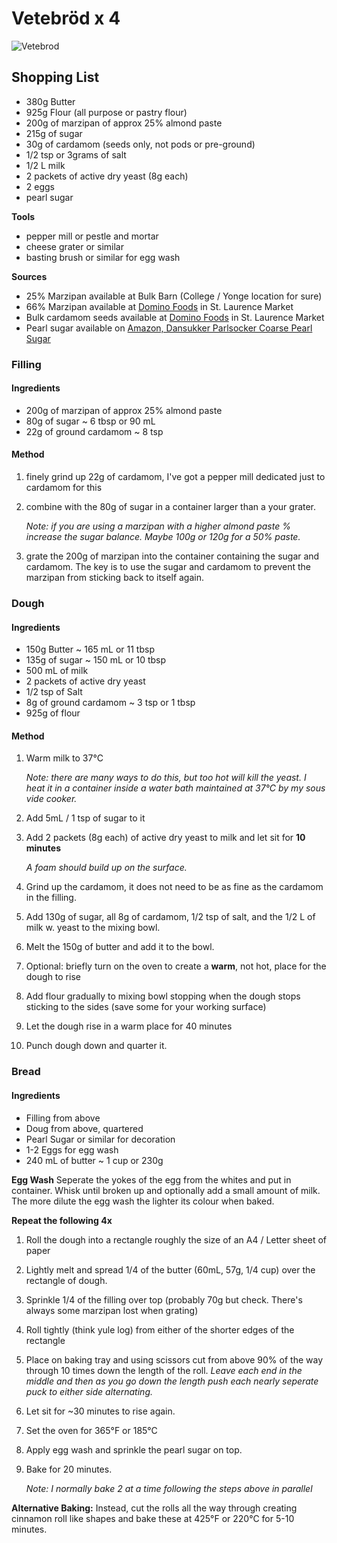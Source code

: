 # Vetebröd x 4

![Vetebrod](https://instagram.fybz2-1.fna.fbcdn.net/vp/6cc7ad92a940dd00d6e4d37730ecbd17/5CBD8E31/t51.2885-15/e35/41697174_100653930924523_3969061901442471503_n.jpg?_nc_ht=instagram.fybz2-1.fna.fbcdn.net)


## Shopping List
- 380g Butter
- 925g Flour (all purpose or pastry flour)
- 200g of marzipan of approx 25% almond paste
- 215g of sugar
- 30g of cardamom (seeds only, not pods or pre-ground)
- 1/2 tsp or 3grams of salt
- 1/2 L milk
- 2 packets of active dry yeast (8g each)
- 2 eggs
- pearl sugar

**Tools**
- pepper mill or pestle and mortar
- cheese grater or similar
- basting brush or similar for egg wash

**Sources**
- 25% Marzipan available at Bulk Barn (College / Yonge location for sure)
- 66% Marzipan available at [Domino Foods](http://www.stlawrencemarket.com/vendors/vendor_detail/64) in St. Laurence Market
- Bulk cardamom seeds available at [Domino Foods](http://www.stlawrencemarket.com/vendors/vendor_detail/64) in St. Laurence Market
- Pearl sugar available on [Amazon, Dansukker Parlsocker Coarse Pearl Sugar](https://www.amazon.ca/dp/B00WZE2S2C/ref=cm_sw_em_r_mt_dp_U_nZUoCbM7CXCNX) 

### Filling
#### Ingredients
- 200g of marzipan of approx 25% almond paste
- 80g of sugar ~ 6 tbsp or 90 mL
- 22g of ground cardamom ~ 8 tsp 

#### Method
1. finely grind up 22g of cardamom, I've got a pepper mill dedicated just to cardamom for this
2. combine with the 80g of sugar in a container larger than a your grater.

   _Note: if you are using a marzipan with a higher almond paste % increase the sugar balance. Maybe 100g or 120g for a 50% paste._
3. grate the 200g of marzipan into the container containing the sugar and cardamom.
    The key is to use the sugar and cardamom to prevent the marzipan from sticking back to itself again.

### Dough 
#### Ingredients
- 150g Butter ~ 165 mL or 11 tbsp
- 135g of sugar ~ 150 mL or 10 tbsp
- 500 mL of milk
- 2 packets of active dry yeast
- 1/2 tsp of Salt
- 8g of ground cardamom ~ 3 tsp or 1 tbsp
- 925g of flour

#### Method
1. Warm milk to 37°C 

    _Note: there are many ways to do this, but too hot will kill the yeast. I heat it in a container inside a water bath maintained at 37°C by my sous vide cooker._ 

2. Add 5mL / 1 tsp of sugar to it
3. Add 2 packets (8g each) of active dry yeast to milk and let sit for **10 minutes**

    _A foam should build up on the surface._
4. Grind up the cardamom, it does not need to be as fine as the cardamom in the filling.
5. Add 130g of sugar, all 8g of cardamom, 1/2 tsp of salt, and the 1/2 L of milk w. yeast to the mixing bowl.
6. Melt the 150g of butter and add it to the bowl.
7. Optional: briefly turn on the oven to create a **warm**, not hot, place for the dough to rise
8. Add flour gradually to mixing bowl stopping when the dough stops sticking to the sides (save some for your working surface)
9. Let the dough rise in a warm place for 40 minutes
10. Punch dough down and quarter it.

### Bread
#### Ingredients
- Filling from above
- Doug from above, quartered
- Pearl Sugar or similar for decoration
- 1-2 Eggs for egg wash
- 240 mL of butter ~ 1 cup or 230g

**Egg Wash**
Seperate the yokes of the egg from the whites and put in container. Whisk until broken up and optionally add a small amount of milk.
The more dilute the egg wash the lighter its colour when baked.

**Repeat the following 4x**
1. Roll the dough into a rectangle roughly the size of an A4 / Letter sheet of paper
2. Lightly melt and spread 1/4 of the butter (60mL, 57g, 1/4 cup) over the rectangle of dough.
3. Sprinkle 1/4 of the filling over top (probably 70g but check. There's always some marzipan lost when grating)
4. Roll tightly (think yule log) from either of the shorter edges of the rectangle
5. Place on baking tray and using scissors cut from above 90% of the way through 10 times down the length of the roll.
    _Leave each end in the middle and then as you go down the length push each nearly seperate puck to either side alternating._
6. Let sit for ~30 minutes to rise again.
8. Set the oven for 365°F or 185°C 
7. Apply egg wash and sprinkle the pearl sugar on top.
8. Bake for 20 minutes.

    _Note: I normally bake 2 at a time following the steps above in parallel_

**Alternative Baking:**
Instead, cut the rolls all the way through creating cinnamon roll like shapes and bake these at 425°F or 220°C for 5-10 minutes.